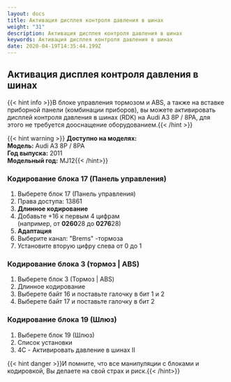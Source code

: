 ```yaml
---
layout: docs
title: Активация дисплея контроля давления в шинах
weight: "31"
description: Активация дисплея контроля давления в шинах
keywords: Активация дисплея контроля давления в шинах
date: 2020-04-19T14:35:44.199Z
---
```

## Активация дисплея контроля давления в шинах

{{< hint info >}}В блоке управления тормозом и ABS, а также на вставке приборной панели (комбинации приборов), вы можете активировать дисплей контроля давления в шинах (RDK) на Audi A3 8P / 8PA, для этого не требуется дооснащение оборудованием.{{< /hint >}}

{{< hint warning >}} **Доступно на моделях:**\
**Модель:** Audi A3 8P / 8PA\
**Год выпуска:** 2011\
**Модельный год:** MJ12{{< /hint>}}

### **Кодирование блока 17 (Панель управления)**

1. Выберете блок 17 (Панель управления)
2. Права доступа: 13861
3. **Длинное кодирование**
4. Добавьте +16 к первым 4 цифрам\
   (например, от **0260**28 до **0276**28)
5. **Адаптация**
6. Выберите канал: "Brems" -тормоза
7. Установите вторую цифру слева от 0 до 1

### **Кодирование блока 3 (тормоз | ABS)**

1. Выберете блок 3 (Тормоз | ABS)
2. Длинное кодирование
3. Выберете байт 16 и поставьте галочку в бит 1 и 2 
4. Выберете байт 17 и поставьте галочку в бит 2 

### **Кодирование блока 19 (Шлюз)**

1. Выберете блок 19 (Шлюз)
2. Список установки
3. 4C - Активировать давление в шинах II


{{< hint danger >}}И помните, что все манипуляции с блоками и кодировкой, Вы делаете на свой страх и риск.{{< /hint>}}